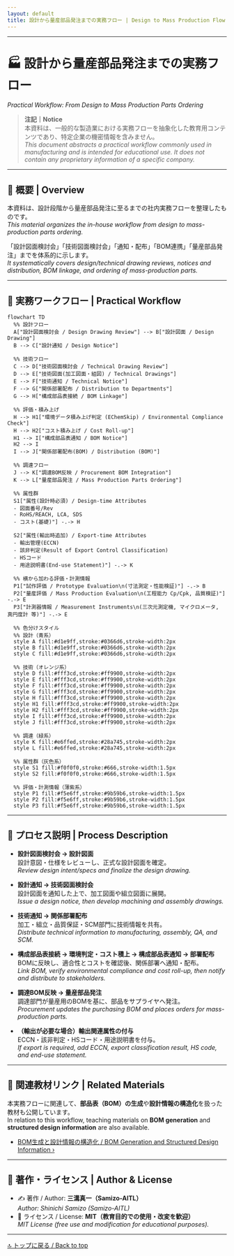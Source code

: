 ```yaml
---
layout: default
title: 設計から量産部品発注までの実務フロー | Design to Mass Production Flow
---
```


---

# 🏭 設計から量産部品発注までの実務フロー  
*Practical Workflow: From Design to Mass Production Parts Ordering*

> **注記｜Notice**  
> 本資料は、一般的な製造業における実務フローを抽象化した教育用コンテンツであり、特定企業の機密情報を含みません。  
> *This document abstracts a practical workflow commonly used in manufacturing and is intended for educational use. It does not contain any proprietary information of a specific company.*

---

## 📘 概要 | Overview
本資料は、設計段階から量産部品発注に至るまでの社内実務フローを整理したものです。  
*This material organizes the in-house workflow from design to mass-production parts ordering.*

「設計図面検討会」「技術図面検討会」「通知・配布」「BOM連携」「量産部品発注」までを体系的に示します。  
*It systematically covers design/technical drawing reviews, notices and distribution, BOM linkage, and ordering of mass-production parts.*

---

## 🔁 実務ワークフロー | Practical Workflow

```mermaid
flowchart TD
  %% 設計フロー
  A["設計図面検討会 / Design Drawing Review"] --> B["設計図面 / Design Drawing"]
  B --> C["設計通知 / Design Notice"]

  %% 技術フロー
  C --> D["技術図面検討会 / Technical Drawing Review"]
  D --> E["技術図面(加工図面・組図) / Technical Drawings"]
  E --> F["技術通知 / Technical Notice"]
  F --> G["関係部署配布 / Distribution to Departments"]
  G --> H["構成部品表接続 / BOM Linkage"]

  %% 評価・積み上げ
  H --> H1["環境データ積み上げ判定 (EChemSkip) / Environmental Compliance Check"]
  H --> H2["コスト積み上げ / Cost Roll-up"]
  H1 --> I["構成部品表通知 / BOM Notice"]
  H2 --> I
  I --> J["関係部署配布(BOM) / Distribution (BOM)"]

  %% 調達フロー
  J --> K["調達BOM反映 / Procurement BOM Integration"]
  K --> L["量産部品発注 / Mass Production Parts Ordering"]

  %% 属性群
  S1["属性(設計時必須) / Design-time Attributes
  - 図面番号/Rev
  - RoHS/REACH, LCA, SDS
  - コスト(基礎)"] -.-> H

  S2["属性(輸出時追加) / Export-time Attributes
  - 輸出管理(ECCN)
  - 該非判定(Result of Export Control Classification)
  - HSコード
  - 用途説明書(End-use Statement)"] -.-> K

  %% 横から加わる評価・計測情報
  P1["試作評価 / Prototype Evaluation\n(寸法測定・性能検証)"] -.-> B
  P2["量産評価 / Mass Production Evaluation\n(工程能力 Cp/Cpk, 品質検証)"] -.-> E
  P3["計測器情報 / Measurement Instruments\n(三次元測定機, マイクロメータ, 真円度計 等)"] -.-> E

  %% 色分けスタイル
  %% 設計（青系）
  style A fill:#d1e9ff,stroke:#0366d6,stroke-width:2px
  style B fill:#d1e9ff,stroke:#0366d6,stroke-width:2px
  style C fill:#d1e9ff,stroke:#0366d6,stroke-width:2px

  %% 技術（オレンジ系）
  style D fill:#fff3cd,stroke:#ff9900,stroke-width:2px
  style E fill:#fff3cd,stroke:#ff9900,stroke-width:2px
  style F fill:#fff3cd,stroke:#ff9900,stroke-width:2px
  style G fill:#fff3cd,stroke:#ff9900,stroke-width:2px
  style H fill:#fff3cd,stroke:#ff9900,stroke-width:2px
  style H1 fill:#fff3cd,stroke:#ff9900,stroke-width:2px
  style H2 fill:#fff3cd,stroke:#ff9900,stroke-width:2px
  style I fill:#fff3cd,stroke:#ff9900,stroke-width:2px
  style J fill:#fff3cd,stroke:#ff9900,stroke-width:2px

  %% 調達（緑系）
  style K fill:#e6ffed,stroke:#28a745,stroke-width:2px
  style L fill:#e6ffed,stroke:#28a745,stroke-width:2px

  %% 属性群（灰色系）
  style S1 fill:#f0f0f0,stroke:#666,stroke-width:1.5px
  style S2 fill:#f0f0f0,stroke:#666,stroke-width:1.5px

  %% 評価・計測情報（薄紫系）
  style P1 fill:#f5e6ff,stroke:#9b59b6,stroke-width:1.5px
  style P2 fill:#f5e6ff,stroke:#9b59b6,stroke-width:1.5px
  style P3 fill:#f5e6ff,stroke:#9b59b6,stroke-width:1.5px
```

---

## 📂 プロセス説明 | Process Description

- **設計図面検討会 → 設計図面**  
  設計意図・仕様をレビューし、正式な設計図面を確定。  
  *Review design intent/specs and finalize the design drawing.*

- **設計通知 → 技術図面検討会**  
  設計図面を通知した上で、加工図面や組立図面に展開。  
  *Issue a design notice, then develop machining and assembly drawings.*

- **技術通知 → 関係部署配布**  
  加工・組立・品質保証・SCM部門に技術情報を共有。  
  *Distribute technical information to manufacturing, assembly, QA, and SCM.*

- **構成部品表接続 → 環境判定・コスト積上 → 構成部品表通知 → 部署配布**  
  BOMに反映し、適合性とコストを確認後、関係部署へ通知・配布。  
  *Link BOM, verify environmental compliance and cost roll-up, then notify and distribute to stakeholders.*

- **調達BOM反映 → 量産部品発注**  
  調達部門が量産用のBOMを基に、部品をサプライヤへ発注。  
  *Procurement updates the purchasing BOM and places orders for mass-production parts.*

- **（輸出が必要な場合）輸出関連属性の付与**  
  ECCN・該非判定・HSコード・用途説明書を付与。  
  *If export is required, add ECCN, export classification result, HS code, and end-use statement.*

---

## 🔗 関連教材リンク | Related Materials

本実務フローに関連して、**部品表（BOM）の生成**や**設計情報の構造化**を扱った教材も公開しています。  
In relation to this workflow, teaching materials on **BOM generation** and **structured design information** are also available.  

- [BOM生成と設計情報の構造化 / BOM Generation and Structured Design Information ›](https://samizo-aitl.github.io/EduMecha/08_production_process/06_bom_generation/)

---

## 👤 著作・ライセンス | Author & License
- ✍️ 著作 / Author: **三溝真一（Samizo-AITL）**  
  *Author: Shinichi Samizo (Samizo-AITL)*  
- 📜 ライセンス / License: **MIT（教育目的での使用・改変を歓迎）**  
  *MIT License (free use and modification for educational purposes).*

---

[🔝 トップに戻る / Back to top](../)
